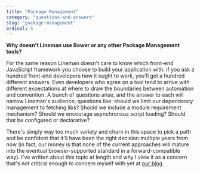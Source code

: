 ```yaml
---
title: "Package Management"
category: "questions-and-answers"
slug: "package-management"
ordinal: 5
---
```


__Why doesn't Lineman use Bower or any other Package Management tools?__

For the same reason Lineman doesn't care to know which front-end JavaScript framework you choose to build your application with: if you ask a hundred front-end developers how it ought to work, you'll get a hundred different answers. Even developers who agree on a tool tend to arrive with different expectations at where to draw the boundaries between automation and convention. A bunch of questions arise, and the answer to each will narrow Lineman's audience; questions like: should we limit our dependency management to fetching libs? Should we include a module requirement mechanism? Should we encourage asynchronous script loading? Should that be configured or declarative?

There's simply way too much variety and churn in this space to pick a path and be confident that it'll have been the right decision multiple years from now (in fact, our money is that none of the current approaches will mature into the eventual browser-supported standard in a forward-compatible way). I've written about this topic at length and why I view it as a concern that's not critical enough to concern myself with yet at [our blog](http://blog.testdouble.com/posts/2013-06-16-unrequired-love.html)



